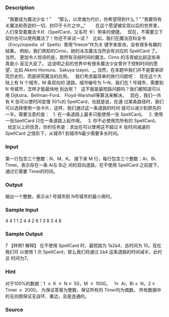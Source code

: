 
### Description
  “我要成为魔法少女！”   
  “那么，以灵魂为代价，你希望得到什么？” 
“我要将有关魔法和奇迹的一切，封印于卡片之中„„”   
   
  在这个愿望被实现以后的世界里，人们享受着魔法卡片（SpellCard，又名符
卡）带来的便捷。 
 
现在，不需要立下契约也可以使用魔法了！你还不来试一试？ 
  比如，我们在魔法百科全书（Encyclopedia  of  Spells）里用“freeze”作为关
键字来查询，会有很多有趣的结果。 
例如，我们熟知的Cirno，她的冰冻魔法当然会有对应的 SpellCard 了。 当然，
更加令人惊讶的是，居然有冻结时间的魔法，Cirno 的冻青蛙比起这些来真是小
巫见大巫了。 
这说明之前的世界中有很多魔法少女曾许下控制时间的愿望，比如 Akemi 
Homura、Sakuya Izayoi、„„ 
当然，在本题中我们并不是要来研究历史的，而是研究魔法的应用。 
 
我们考虑最简单的旅行问题吧：  现在这个大陆上有 N 个城市，M 条双向的
道路。城市编号为 1~N，我们在 1 号城市，需要到 N 号城市，怎样才能最快地
到达呢？ 
  这不就是最短路问题吗？我们都知道可以用 Dijkstra、Bellman-Ford、
Floyd-Warshall等算法来解决。 
  现在，我们一共有 K 张可以使时间变慢 50%的 SpellCard，也就是说，在通
过某条路径时，我们可以选择使用一张卡片，这样，我们通过这一条道路的时间
就可以减少到原先的一半。需要注意的是： 
  1. 在一条道路上最多只能使用一张 SpellCard。 
  2. 使用一张SpellCard 只在一条道路上起作用。 
  3. 你不必使用完所有的 SpellCard。 
   
  给定以上的信息，你的任务是：求出在可以使用这不超过 K 张时间减速的
SpellCard 之情形下，从城市1 到城市N最少需要多长时间。 

### Input

第一行包含三个整数：N、M、K。 
接下来 M 行，每行包含三个整数：Ai、Bi、Timei，表示存在一条 Ai与 Bi之
间的双向道路，在不使用 SpellCard 之前提下，通过它需要 Timei的时间。 

### Output
输出一个整数，表示从1 号城市到 N号城市的最小用时。 

### Sample Input
4 4 1 
1 2 4 
4 2 6 
1 3 8 
3 4 8 

### Sample Output
7 
【样例1 解释】 
  在不使用 SpellCard 时，最短路为 1à2à4，总时间为 10。现在我们可
以使用 1 次 SpellCard，那么我们将通过 2à4 这条道路的时间减半，此时总
时间为7。 

### Hint
对于100%的数据：1  ≤  K  ≤  N ≤  50，M  ≤  1000。 
  1≤  Ai，Bi ≤  N，2 ≤  Timei  ≤  2000。 
为保证答案为整数，保证所有的 Timei均为偶数。 
所有数据中的无向图保证无自环、重边，且是连通的。   
 
### Source
